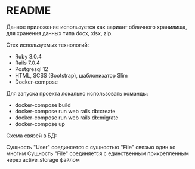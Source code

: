 # README

Данное приложение используется как вариант облачного хранилища, для хранения данных типа docx, xlsx, zip.

Стек используемых технологий:

* Ruby 3.0.4
* Rails 7.0.4
* Postgresql 12
* HTML, SCSS (Bootstrap), шаблонизатор Slim
* Docker-compose

Для запуска проекта локально использовать команды:

* docker-compose build
* docker-compose run web rails db:create
* docker-compose run web rails db:migrate
* docker-compose up

Схема связей в БД:

Сущность "User" соединяется с сущностью "File" связью один ко многим
Сущность "File" соединяется с единственным прикрепленным через active_storage файлом
